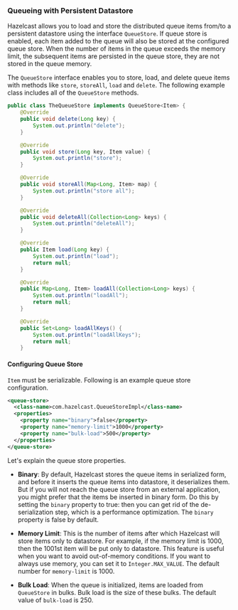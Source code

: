
### Queueing with Persistent Datastore


Hazelcast allows you to load and store the distributed queue items from/to a persistent datastore using the interface `QueueStore`. If queue store is enabled, each item added to the queue will also be stored at the configured queue store. When the number of items in the queue exceeds the memory limit, the subsequent items are persisted in the queue store, they are not stored in the queue memory.

The `QueueStore` interface enables you to store, load, and delete queue items with methods like `store`, `storeAll`, `load` and `delete`. The following example class includes all of the `QueueStore` methods.

```java
public class TheQueueStore implements QueueStore<Item> {
    @Override
    public void delete(Long key) {
        System.out.println("delete");
    }

    @Override
    public void store(Long key, Item value) {
        System.out.println("store");
    }

    @Override
    public void storeAll(Map<Long, Item> map) {
        System.out.println("store all");
    }

    @Override
    public void deleteAll(Collection<Long> keys) {
        System.out.println("deleteAll");
    }

    @Override
    public Item load(Long key) {
        System.out.println("load");
        return null;
    }

    @Override
    public Map<Long, Item> loadAll(Collection<Long> keys) {
        System.out.println("loadAll");
        return null;
    }

    @Override
    public Set<Long> loadAllKeys() {
        System.out.println("loadAllKeys");
        return null;
    }
```

#### Configuring Queue Store

`Item` must be serializable. Following is an example queue store configuration.


```xml
<queue-store>
  <class-name>com.hazelcast.QueueStoreImpl</class-name>
  <properties>
    <property name="binary">false</property>
    <property name="memory-limit">1000</property>
    <property name="bulk-load">500</property>
  </properties>
</queue-store>
```

Let's explain the queue store properties.

- **Binary**: By default, Hazelcast stores the queue items in serialized form, and before it inserts the queue items into datastore, it deserializes them. But if you will not reach the queue store from an external application, you might prefer that the items be inserted in binary form. Do this by setting the `binary` property to true: then you can get rid of the de-serialization step, which is a performance optimization. The `binary` property is false by default.
    
- **Memory Limit**: This is the number of items after which Hazelcast will store items only to datastore. For example, if the memory limit is 1000, then the 1001st item will be put only to datastore. This feature is useful when you want to avoid out-of-memory conditions. If you want to always use memory, you can set it to `Integer.MAX_VALUE`. The default number for `memory-limit` is 1000.
    
- **Bulk Load**: When the queue is initialized, items are loaded from `QueueStore` in bulks. Bulk load is the size of these bulks. The default value of `bulk-load` is 250.


